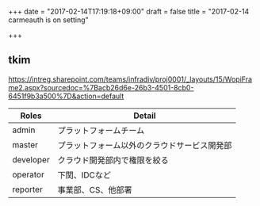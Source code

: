 +++
date = "2017-02-14T17:19:18+09:00"
draft = false
title = "2017-02-14 carmeauth is on setting"

+++


## tkim


https://intreg.sharepoint.com/teams/infradiv/proj0001/_layouts/15/WopiFrame2.aspx?sourcedoc=%7Bacb26d6e-26b3-4501-8cb0-6451f9b3a500%7D&action=default

Roles          | Detail
-------------  | -------------
admin          | プラットフォームチーム
master         | プラットフォーム以外のクラウドサービス開発部
developer      | クラウド開発部内で権限を絞る
operator       | 下関、IDCなど
reporter       | 事業部、CS、他部署

